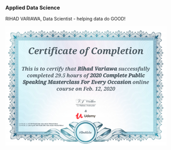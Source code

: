 ### Applied Data Science
RIHAD VARIAWA, Data Scientist - helping data do GOOD!

<p align="center">
  <img src="./ig/Public_Speaking_Masterclass.png"/>
</p>
